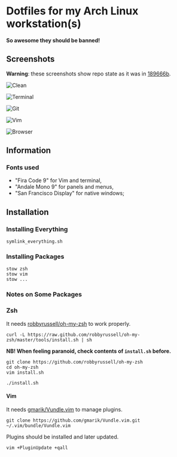 # Dotfiles for my Arch Linux workstation(s)

**So awesome they should be banned!**

## Screenshots

**Warning**: these screenshots show repo state as it was in [189666b](https://github.com/daGrevis/Dotfiles/tree/189666b).

![Clean](https://github.com/daGrevis/Dotfiles/raw/master/Screenshots/dotfiles-clean.png)

![Terminal](https://raw.githubusercontent.com/daGrevis/Dotfiles/master/Screenshots/dotfiles-terminal.png)

![Git](https://raw.githubusercontent.com/daGrevis/Dotfiles/master/Screenshots/dotfiles-using-git.png)

![Vim](https://raw.githubusercontent.com/daGrevis/Dotfiles/master/Screenshots/dotfiles-vim.png)

![Browser](https://raw.githubusercontent.com/daGrevis/Dotfiles/master/Screenshots/dotfiles-browser.png)

## Information

### Fonts used

* "Fira Code 9" for Vim and terminal,
* "Andale Mono 9" for panels and menus,
* "San Francisco Display" for native windows;

## Installation

### Installing Everything

    symlink_everything.sh

### Installing Packages

    stow zsh
    stow vim
    stow ...

### Notes on Some Packages

### Zsh

It needs [robbyrussell/oh-my-zsh](https://github.com/robbyrussell/oh-my-zsh) to
work properly.

    curl -L https://raw.github.com/robbyrussell/oh-my-zsh/master/tools/install.sh | sh

**NB! When feeling paranoid, check contents of `install.sh` before.**

    git clone https://github.com/robbyrussell/oh-my-zsh
    cd oh-my-zsh
    vim install.sh

    ./install.sh

#### Vim

It needs [gmarik/Vundle.vim](https://github.com/gmarik/Vundle.vim) to manage
plugins.

    git clone https://github.com/gmarik/Vundle.vim.git ~/.vim/bundle/Vundle.vim

Plugins should be installed and later updated.

    vim +PluginUpdate +qall
